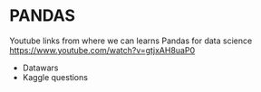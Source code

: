 # PANDAS
Youtube links from where we can learns Pandas for data science
https://www.youtube.com/watch?v=gtjxAH8uaP0
- Datawars
- Kaggle questions
